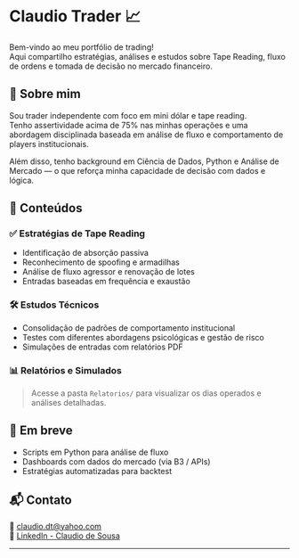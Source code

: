 # Claudio Trader 📈

Bem-vindo ao meu portfólio de trading!  
Aqui compartilho estratégias, análises e estudos sobre Tape Reading, fluxo de ordens e tomada de decisão no mercado financeiro.

## 🎯 Sobre mim
Sou trader independente com foco em mini dólar e tape reading.  
Tenho assertividade acima de 75% nas minhas operações e uma abordagem disciplinada baseada em análise de fluxo e comportamento de players institucionais.

Além disso, tenho background em Ciência de Dados, Python e Análise de Mercado — o que reforça minha capacidade de decisão com dados e lógica.

## 📘 Conteúdos

### ✅ Estratégias de Tape Reading
- Identificação de absorção passiva
- Reconhecimento de spoofing e armadilhas
- Análise de fluxo agressor e renovação de lotes
- Entradas baseadas em frequência e exaustão

### 🛠️ Estudos Técnicos
- Consolidação de padrões de comportamento institucional
- Testes com diferentes abordagens psicológicas e gestão de risco
- Simulações de entradas com relatórios PDF

### 📊 Relatórios e Simulados
> Acesse a pasta `Relatorios/` para visualizar os dias operados e análises detalhadas.

## 🚀 Em breve
- Scripts em Python para análise de fluxo
- Dashboards com dados do mercado (via B3 / APIs)
- Estratégias automatizadas para backtest

## 📬 Contato
📧 claudio.dt@yahoo.com  
🔗 [LinkedIn - Claudio de Sousa](https://www.linkedin.com/in/claudio-de-sousa-trader-independente/)

---

